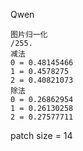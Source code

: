 Qwen
```
图片归一化
/255.
减法
0 = 0.48145466
1 = 0.4578275
2 = 0.40821073
除法
0 = 0.26862954
1 = 0.26130258
2 = 0.27577711
```
patch size = 14
